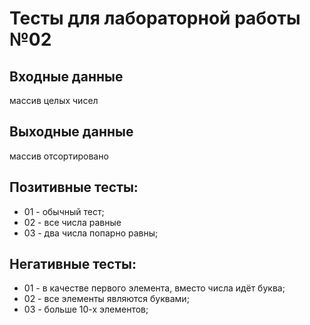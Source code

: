 # Тесты для лабораторной работы №02

## Входные данные
массив целых чисел

## Выходные данные
массив отсортировано

## Позитивные тесты:
- 01 - обычный тест;
- 02 - все числа равные
- 03 - два числа попарно равны;

## Негативные тесты:
- 01 - в качестве первого элемента, вместо числа идёт буква;
- 02 - все элементы являются буквами;
- 03 - больше 10-х элементов;
